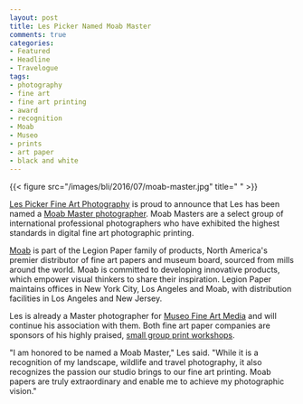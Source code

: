 ```yaml
---
layout: post
title: Les Picker Named Moab Master
comments: true
categories:
- Featured
- Headline
- Travelogue
tags:
- photography
- fine art
- fine art printing
- award
- recognition
- Moab
- Museo
- prints
- art paper
- black and white
---
```


{{< figure src="/images/bli/2016/07/moab-master.jpg" title="  " >}}

[Les Picker Fine Art Photography](http://lesterpickerphoto.com) is proud to announce that Les has been named a [Moab Master photographer](http://moabpaper.com/moab-masters/). Moab Masters are a select group of international professional photographers who have exhibited the highest standards in digital fine art photographic printing. 

<!--more-->

[Moab](http://moabpaper.com/) is part of the Legion Paper family of products, North America's premier distributor of fine art papers and museum board, sourced from mills around the world. Moab is committed to developing innovative products, which empower visual thinkers to share their inspiration. Legion Paper maintains offices in New York City, Los Angeles and Moab, with distribution facilities in Los Angeles and New Jersey. 

Les is already a Master photographer for [Museo Fine Art Media](http://www.museofineart.com/) and will continue his association with them. Both fine art paper companies are sponsors of his highly praised, [small group print workshops](http://www.lesterpickerphoto.com/workshops/upcoming-workshops.html#printing). 

"I am honored to be named a Moab Master," Les said. "While it is a recognition of my landscape, wildlife and travel photography, it also recognizes the passion our studio brings to our fine art printing. Moab papers are truly extraordinary and enable me to achieve my photographic vision." 



 
